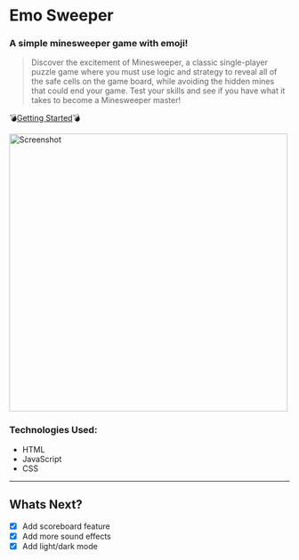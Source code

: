 # Emo Sweeper

### A simple minesweeper game with emoji!

>Discover the excitement of Minesweeper, a classic single-player puzzle game where you must use logic and strategy to reveal all of the safe cells on the game board, while avoiding the hidden mines that could end your game. Test your skills and see if you have what it takes to become a Minesweeper master!

💣[Getting Started](https://emosweeper.netlify.app/)💣

<img src="https://user-images.githubusercontent.com/23459228/209189519-5b204e58-3c2e-465f-80e1-c7e6b1eb622d.png" alt="Screenshot" width="500"/> 


### Technologies Used:
+ HTML
+ JavaScript
+ CSS

---
## Whats Next?
+ [x] Add scoreboard feature
+ [x] Add more sound effects
+ [x] Add light/dark mode 